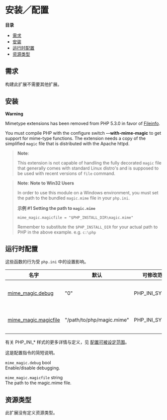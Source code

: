 安装／配置
==========

**目录**

-   [需求](/mime-magic/setup.html#需求)
-   [安装](/mime-magic/setup.html#安装)
-   [运行时配置](/mime-magic/setup.html#运行时配置)
-   [资源类型](/mime-magic/setup.html#资源类型)

需求
----

构建此扩展不需要其他扩展。

安装
----

**Warning**

Mimetype extensions has been removed from PHP 5.3.0 in favor of
<a href="/book/fileinfo.html" class="link">Fileinfo</a>.

You must compile PHP with the configure switch **--with-mime-magic** to
get support for mime-type functions. The extension needs a copy of the
simplified `magic` file that is distributed with the Apache httpd.

> **Note**:
>
> This extension is not capable of handling the fully decorated `magic`
> file that generally comes with standard Linux distro's and is supposed
> to be used with recent versions of `file` command.

> **Note**: **Note to Win32 Users**  
>
> In order to use this module on a Windows environment, you must set the
> path to the bundled `magic.mime` file in your `php.ini`.
>
> **示例 \#1 Setting the path to `magic.mime`**
>
>     mime_magic.magicfile = "$PHP_INSTALL_DIR\magic.mime"
>
> Remember to substitute the `$PHP_INSTALL_DIR` for your actual path to
> PHP in the above example. e.g. `c:\php`

运行时配置
----------

这些函数的行为受 `php.ini` 中的设置影响。

| 名字                                                                    | 默认                      | 可修改范围       | 更新日志                   |
|-------------------------------------------------------------------------|---------------------------|------------------|----------------------------|
| <a href="/mime-magic/setup.html#" class="link">mime_magic.debug</a>     | "0"                       | PHP\_INI\_SYSTEM | Available since PHP 5.0.0. |
| <a href="/mime-magic/setup.html#" class="link">mime_magic.magicfile</a> | "/path/to/php/magic.mime" | PHP\_INI\_SYSTEM | Available since PHP 4.3.0. |

有关 PHP\_INI\_\* 样式的更多详情与定义，见
<a href="/configuration/changes/modes.html" class="xref">配置可被设定范围</a>。

这是配置指令的简短说明。

`mime_magic.debug` <span class="type">bool</span>  
Enable/disable debugging.

`mime_magic.magicfile` <span class="type">string</span>  
The path to the magic.mime file.

资源类型
--------

此扩展没有定义资源类型。
